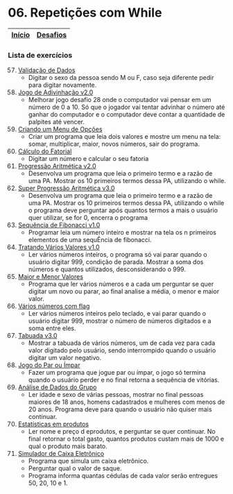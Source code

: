 # 06. Repetições com While

| [Início](https://github.com/NandesLima/python-codigos) | [Desafios](https://github.com/NandesLima/python-codigos/tree/master/desafios) |
| ------------------------------------------------------ | ----------------------------------------------------------------------------- |

### Lista de exercícios

57. [Validação de Dados](https://github.com/NandesLima/python-codigos/tree/master/desafios/06.%20Repeti%C3%A7%C3%B5es%20com%20WHILE/ex57) 
    - Digitar o sexo da pessoa sendo M ou F, caso seja diferente pedir para digitar novamente.
58. [Jogo de Adivinhação v2.0](https://github.com/NandesLima/python-codigos/tree/master/desafios/06.%20Repeti%C3%A7%C3%B5es%20com%20WHILE/ex58)
    - Melhorar jogo desafio 28 onde o computador vai pensar em um número de 0 a 10. Só que o jogador vai tentar advinhar  o número até ganhar do computador e o computador deve contar a quantidade de palpites até vencer.
59. [Criando um Menu de Opções](https://github.com/NandesLima/python-codigos/tree/master/desafios/06.%20Repeti%C3%A7%C3%B5es%20com%20WHILE/ex59) 
    - Criar um programa que leia dois valores e mostre um menu na tela: somar, multiplicar, maior, novos números, sair do programa.
60. [Cálculo do Fatorial](https://github.com/NandesLima/python-codigos/tree/master/desafios/06.%20Repeti%C3%A7%C3%B5es%20com%20WHILE/ex60) 
    - Digitar um número e calcular o seu fatoria
61. [Progressão Aritmética v2.0](https://github.com/NandesLima/python-codigos/tree/master/desafios/06.%20Repeti%C3%A7%C3%B5es%20com%20WHILE/ex61) 
    - Desenvolva um programa que leia o primeiro termo e a razão de uma PA. Mostrar os 10 primeiros termos dessa PA, utilizando o while.
62. [Super Progressão Aritmética v3.0](https://github.com/NandesLima/python-codigos/tree/master/desafios/06.%20Repeti%C3%A7%C3%B5es%20com%20WHILE/ex62) 
    - Desenvolva um programa que leia o primeiro termo e a razão de uma PA. Mostrar os 10 primeiros termos dessa PA, utilizando o while o programa deve perguntar após quantos termos a mais o usuário quer utilizar, se for 0, encerra o programa
63. [Sequência de Fibonacci v1.0](https://github.com/NandesLima/python-codigos/tree/master/desafios/06.%20Repeti%C3%A7%C3%B5es%20com%20WHILE/ex63) 
    - Programar leia um número inteiro e mostrar na tela os n primeiros elementos de uma sequÊncia de fibonacci.
64. [Tratando Vários Valores v1.0](https://github.com/NandesLima/python-codigos/tree/master/desafios/06.%20Repeti%C3%A7%C3%B5es%20com%20WHILE/ex64) 
    - Ler vários números inteiros, o programa só vai parar quando o usuário digitar 999, condição de parada. Mostrar a soma dos números e quantos utilizados, desconsiderando o 999.
65. [Maior e Menor Valores](https://github.com/NandesLima/python-codigos/tree/master/desafios/06.%20Repeti%C3%A7%C3%B5es%20com%20WHILE/ex65) 
    - Programa que ler vários números e a cada um perguntar se quer digitar um novo ou parar, ao final analise a média, o menor e maior valor.
66. [Vários números com flag](https://github.com/NandesLima/python-codigos/tree/master/desafios/06.%20Repeti%C3%A7%C3%B5es%20com%20WHILE/ex66) 
    - Ler vários números inteiros pelo teclado, e vai parar quando o usuário digitar 999, mostrar o número de números digitados e a soma entre eles.
67. [Tabuada v3.0](https://github.com/NandesLima/python-codigos/tree/master/desafios/06.%20Repeti%C3%A7%C3%B5es%20com%20WHILE/ex67) 
    - Mostrar a tabuada de vários números, um de cada vez para cada valor digitado pelo usuário, sendo interrompido quando o usuário digitar um valor negativo.
68. [Jogo do Par ou Ímpar](https://github.com/NandesLima/python-codigos/tree/master/desafios/06.%20Repeti%C3%A7%C3%B5es%20com%20WHILE/ex68)
    - Fazer um programa que jogue par ou ímpar, o jogo só termina quando o usuário perder e no final retorna a sequência de vitórias.
69. [Análise de Dados do Grupo](https://github.com/NandesLima/python-codigos/tree/master/desafios/06.%20Repeti%C3%A7%C3%B5es%20com%20WHILE/ex69)
    - Ler idade e sexo de várias pessoas, mostrar no final pessoas maiores de 18 anos, homens cadastrados e mulheres com menos de 20 anos. Programa deve para quando o usuário não quiser mais continuar.
70. [Estatísticas em produtos](https://github.com/NandesLima/python-codigos/tree/master/desafios/06.%20Repeti%C3%A7%C3%B5es%20com%20WHILE/ex70)
    - Ler nome e preço d eprodutos, e perguntar se quer continuar. No final retornar o total gasto, quantos produtos custam mais de 1000 e qual o produto mais barato.
71. [Simulador de Caixa Eletrônico](https://github.com/NandesLima/python-codigos/tree/master/desafios/06.%20Repeti%C3%A7%C3%B5es%20com%20WHILE/ex71)
    - Programa que simula um caixa eletrônico.
    - Perguntar qual o valor de saque.
    - Programa informa quantas cédulas de cada valor serão entregues 50, 20, 10 e 1.
